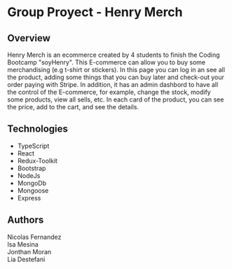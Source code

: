 # Group Proyect - Henry Merch

## Overview

Henry Merch is an ecommerce created by 4 students to finish the Coding Bootcamp "soyHenry". This E-commerce can allow you to buy some merchandising (e.g t-shirt or stickers). In this page you can log in an see all the product, adding some things that you can buy later and check-out your order paying with Stripe. In addition, it has an admin dashbord to have all the control of the E-commerce, for example, change the stock, modify some products, view all sells, etc. In each card of the product, you can see the price, add to the cart, and see the details.

## Technologies

- TypeScript
- React
- Redux-Toolkit
- Bootstrap
- NodeJs
- MongoDb
- Mongoose
- Express

## Authors

Nicolas Fernandez <br>
Isa Mesina <br>
Jonthan Moran <br>
Lia Destefani
